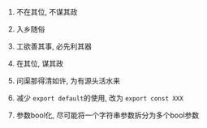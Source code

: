 1. 不在其位, 不谋其政
2. 入乡随俗
3. 工欲善其事, 必先利其器
4. 在其位, 谋其政
5. 问渠那得清如许, 为有源头活水来


1. 减少 `export default`的使用, 改为 `export const XXX`
2. 参数bool化, 尽可能将一个字符串参数拆分为多个bool参数
